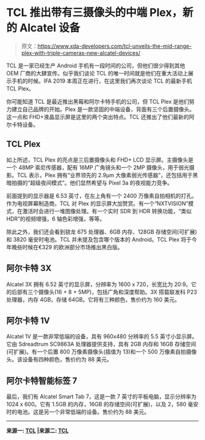 # TCL 推出带有三摄像头的中端 Plex，新的 Alcatel 设备

> 原文：<https://www.xda-developers.com/tcl-unveils-the-mid-range-plex-with-triple-cameras-new-alcatel-devices/>

TCL 是一家已经生产 Android 手机有一段时间的公司，但他们很少得到其他 OEM 厂商的大肆宣传。似乎我们谈论 TCL 的唯一时间就是他们在重大活动上展示手机的时候。IFA 2019 本周正在进行，在这里我们再次谈论 TCL 的最新手机 TCL Plex。

你可能知道 TCL 是最近推出黑莓和阿尔卡特手机的公司，但 TCL Plex 是他们努力建立自己品牌的开始。Plex 是一款坚固的中端设备，背面有三个后置摄像头。这一点和 FHD+液晶显示屏是这里的两个突出特点。TCL 还推出了他们最新的阿尔卡特设备。

## TCL Plex

如上所述，TCL Plex 的亮点是三后置摄像头和 FHD+ LCD 显示屏。主摄像头是一个 48MP 索尼传感器，配有 16MP 广角镜头和一个 2MP 摄像头，用于弱光摄影。TCL 表示，Plex 拥有“业界领先的 2.9μm 大像素弱光传感器”，还包括用于黑暗拍摄的“超级夜间模式”。他们显然希望与 Pixel 3a 的夜视能力竞争。

前面提到的显示器是 6.53 英寸，在左上角有一个 2400 万像素自拍相机的打孔。作为电视屏幕制造商，TCL 对 Plex 的显示屏大加赞赏。有一个“NXTVISION”模式，在激活时会进行一堆图像处理。有一个实时 SDR 到 HDR 转换功能，“类似 HDR”的视频增强，6 轴色彩增强，等等。

除此之外，我们还会看到骁龙 675 处理器、6GB 内存、128GB 存储空间(可扩展)和 3820 毫安时电池。TCL 并未提及包含哪个版本的 Android。TCL Plex 将于今年晚些时候在€329 的欧洲部分市场推出黑白版。

## 阿尔卡特 3X

Alcatel 3X 拥有 6.52 英寸的显示屏，分辨率为 1600 x 720，长宽比为 20:9。它的后部有三个摄像头(16 + 8 + 5MP)，包括广角和深度帮助。3X 搭载联发科 P23 处理器，内存 4GB，存储 64GB。它将有三种颜色，售价约为 160 美元。

## 阿尔卡特 1V

Alcatel 1V 是一款非常低端的设备，具有 960x480 分辨率的 5.5 英寸小显示屏。它由 Sdreadtrum SC9863A 处理器提供支持，具有 2GB 内存和 16GB 存储空间(可扩展)。有一个后置 800 万像素摄像头(插值为 13)和一个 500 万像素自拍摄像头。该设备有四种颜色，售价约为 88 美元。

## 阿尔卡特智能标签 7

最后，我们有 Alcatel Smart Tab 7，这是一款 7 英寸的平板电脑，显示分辨率为 1024 x 600。它有 1.5GB 的内存，16GB 的存储空间(可扩展)，以及 2，580 毫安时的电池。这是另一个非常低端的设备。售价约为 88 美元。

* * *

**来源一: [TCL](https://www.prnewswire.com/news-releases/tcl-communication-brings-display-expertise-to-smartphones-with-tcl-plex-launch-at-ifa-2019-300912440.html) |来源二: [TCL](https://www.prnewswire.com/news-releases/tcl-communication-unveils-its-latest-alcatel-mobile-devices-at-ifa-2019-300912330.html)**